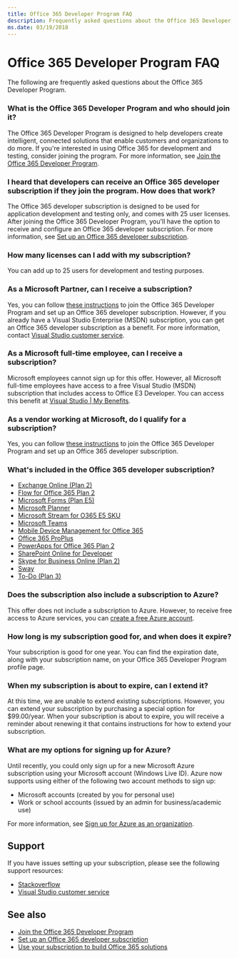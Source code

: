 ```yaml
---
title: Office 365 Developer Program FAQ
description: Frequently asked questions about the Office 365 Developer Program.
ms.date: 03/19/2018
---
```


# Office 365 Developer Program FAQ

The following are frequently asked questions about the Office 365 Developer Program.

### What is the Office 365 Developer Program and who should join it?

The Office 365 Developer Program is designed to help developers create intelligent, connected solutions that enable customers and organizations to do more. If you're interested in using Office 365 for development and testing, consider joining the program. For more information, see [Join the Office 365 Developer Program](office-365-developer-program.md).
 
### I heard that developers can receive an Office 365 developer subscription if they join the program. How does that work?  

The Office 365 developer subscription is designed to be used for application development and testing only, and comes with 25 user licenses. After joining the Office 365 Developer Program, you'll have the option to receive and configure an Office 365 developer subscription. For more information, see [Set up an Office 365 developer subscription](office-365-developer-program-get-started.md).

### How many licenses can I add with my subscription?

You can add up to 25 users for development and testing purposes. 

### As a Microsoft Partner, can I receive a subscription? 

Yes, you can follow [these instructions](office-365-developer-program.md) to join the Office 365 Developer Program and set up an Office 365 developer subscription. However, if you already have a Visual Studio Enterprise (MSDN) subscription, you can get an Office 365 developer subscription as a benefit. For more information, contact [Visual Studio customer service](https://www.visualstudio.com/subscriptions/support/). 

### As a Microsoft full-time employee, can I receive a subscription?

Microsoft employees cannot sign up for this offer. However, all Microsoft full-time employees have access to a free Visual Studio (MSDN) subscription that includes access to Office E3 Developer. You can access this benefit at [Visual Studio | My Benefits](https://my.visualstudio.com/benefits).

### As a vendor working at Microsoft, do I qualify for a subscription?

Yes, you can follow [these instructions](office-365-developer-program.md) to join the Office 365 Developer Program and set up an Office 365 developer subscription.

### What's included in the Office 365 developer subscription?

- [Exchange Online (Plan 2)](https://products.office.com/en-us/exchange/compare-microsoft-exchange-online-plans)
- [Flow for Office 365 Plan 2](https://flow.microsoft.com/en-us/pricing/)
- [Microsoft Forms (Plan E5)](https://support.office.com/en-us/article/Frequently-asked-questions-about-Microsoft-Forms-495c4242-6102-40a0-add8-df05ed6af61c?ui=en-US&rs=en-US&ad=US )
- [Microsoft Planner](https://products.office.com/en-us/compare-all-microsoft-office-products?tab=2 )
- [Microsoft Stream for O365 E5 SKU](https://products.office.com/en-us/business/office-365-enterprise-e5-business-software )
- [Microsoft Teams](https://products.office.com/en-us/business/office-365-enterprise-e5-business-software )
- [Mobile Device Management for Office 365](https://support.office.com/en-us/article/Set-up-Mobile-Device-Management-MDM-in-Office-365-dd892318-bc44-4eb1-af00-9db5430be3cd)
- [Office 365 ProPlus](https://products.office.com/en-us/business/office-365-proplus-business-software)
- [PowerApps for Office 365 Plan 2](https://powerapps.microsoft.com/en-us/pricing/ )
- [SharePoint Online for Developer](https://products.office.com/en-us/SharePoint/compare-sharepoint-plans)
- [Skype for Business Online (Plan 2)](https://products.office.com/en-us/skype-for-business/online-meeting-solutions)
- [Sway](https://sway.com/)
- [To-Do (Plan 3)](https://todo.microsoft.com/en-us)

### Does the subscription also include a subscription to Azure?

This offer does not include a subscription to Azure. However, to receive free access to Azure services, you can [create a free Azure account](https://azure.microsoft.com/en-us/free/). 

### How long is my subscription good for, and when does it expire?

Your subscription is good for one year. You can find the expiration date, along with your subscription name, on your Office 365 Developer Program profile page.

### When my subscription is about to expire, can I extend it?

At this time, we are unable to extend existing subscriptions. However, you can extend your subscription by purchasing a special option for $99.00/year. When your subscription is about to expire, you will receive a reminder about renewing it that contains instructions for how to extend your subscription.

### What are my options for signing up for Azure?

Until recently, you could only sign up for a new Microsoft Azure subscription using your Microsoft account (Windows Live ID). Azure now supports using either of the following two account methods to sign up:
- Microsoft accounts (created by you for personal use)
- Work or school accounts (issued by an admin for business/academic use)

For more information, see [Sign up for Azure as an organization](https://docs.microsoft.com/en-us/azure/active-directory/sign-up-organization).

## Support

If you have issues setting up your subscription, please see the following support resources: 
- [Stackoverflow](https://stackoverflow.com/questions)   
- [Visual Studio customer service](https://www.visualstudio.com/subscriptions/support/)

## See also

- [Join the Office 365 Developer Program](office-365-developer-program.md)
- [Set up an Office 365 developer subscription](office-365-developer-program-get-started.md)
- [Use your subscription to build Office 365 solutions](build-office-365-solutions.md)


 

 

 

 

 

 
